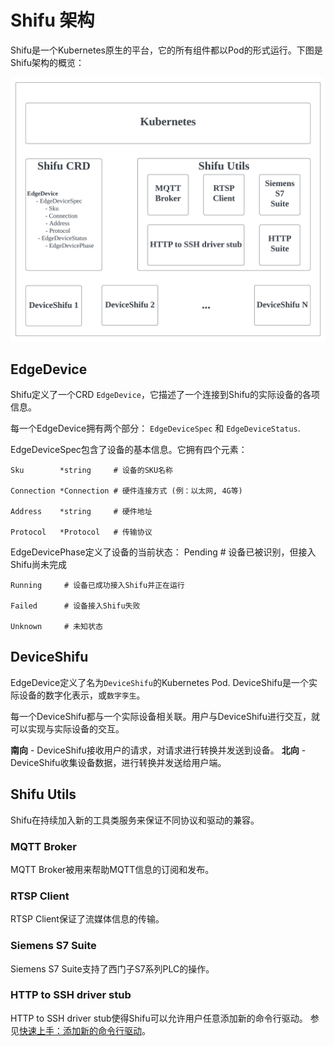 # Shifu 架构
Shifu是一个Kubernetes原生的平台，它的所有组件都以Pod的形式运行。下图是Shifu架构的概览：

![Overall_Architecture](./overall_architecture.svg)

## EdgeDevice
Shifu定义了一个CRD `EdgeDevice`，它描述了一个连接到Shifu的实际设备的各项信息。

每一个EdgeDevice拥有两个部分：
`EdgeDeviceSpec` 和 `EdgeDeviceStatus`.

EdgeDeviceSpec包含了设备的基本信息。它拥有四个元素：

	Sku        *string     # 设备的SKU名称

	Connection *Connection # 硬件连接方式 (例：以太网, 4G等)

	Address    *string     # 硬件地址

	Protocol   *Protocol   # 传输协议

EdgeDevicePhase定义了设备的当前状态：
    Pending     # 设备已被识别，但接入Shifu尚未完成

    Running     # 设备已成功接入Shifu并正在运行

    Failed      # 设备接入Shifu失败

    Unknown     # 未知状态

## DeviceShifu
EdgeDevice定义了名为`DeviceShifu`的Kubernetes Pod. DeviceShifu是一个实际设备的数字化表示，或`数字孪生`。

每一个DeviceShifu都与一个实际设备相关联。用户与DeviceShifu进行交互，就可以实现与实际设备的交互。

**南向** - DeviceShifu接收用户的请求，对请求进行转换并发送到设备。
**北向** - DeviceShifu收集设备数据，进行转换并发送给用户端。

## Shifu Utils
Shifu在持续加入新的工具类服务来保证不同协议和驱动的兼容。

### MQTT Broker
MQTT Broker被用来帮助MQTT信息的订阅和发布。

### RTSP Client
RTSP Client保证了流媒体信息的传输。

### Siemens S7 Suite
Siemens S7 Suite支持了西门子S7系列PLC的操作。

### HTTP to SSH driver stub
HTTP to SSH driver stub使得Shifu可以允许用户任意添加新的命令行驱动。 参见[快速上手：添加新的命令行驱动](./add_new_commandline_driver.md)。